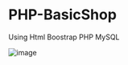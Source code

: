 # PHP-BasicShop

Using Html Boostrap PHP MySQL 

![image](https://user-images.githubusercontent.com/70258636/165249572-28c03f21-6ce9-4f75-96ef-014a2203acaa.png)
